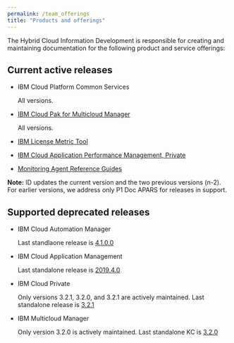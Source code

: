 ```yaml
---
permalink: /team_offerings
title: "Products and offerings"
---
```


The Hybrid Cloud Information Development is responsible for creating and maintaining documentation for the following product and service offerings:

## Current active releases

- IBM Cloud Platform Common Services

  All versions.

- [IBM Cloud Pak for Multicloud Manager](https://www.ibm.com/support/knowledgecenter/SSFC4F/product_welcome_cloud_pak.html)

  All versions.

- [IBM License Metric Tool](https://www.ibm.com/support/knowledgecenter/SS8JFY_9.2.0/com.ibm.lmt.doc/welcome/LMT_welcome.html)

- [IBM Cloud Application Performance Management, Private](https://www.ibm.com/support/knowledgecenter/SSHLNR)

- [Monitoring Agent Reference Guides](https://www-03preprod.ibm.com/support/knowledgecenter/SS8G7U_ref/welcome.html)

**Note:** ID updates the current version and the two previous versions (n-2). For earlier versions, we address only P1 Doc APARS for releases in support.

## Supported deprecated releases

- IBM Cloud Automation Manager

   Last standlaone release is [4.1.0.0](https://www.ibm.com/support/knowledgecenter/SS2L37_4.1.0.0/kc_welcome.html)

- IBM Cloud Application Management

  Last standalone release is [2019.4.0](https://www.ibm.com/support/knowledgecenter/SS8G7U_19.4.0/com.ibm.app.mgmt.doc/welcome.html)

- IBM Cloud Private

  Only versions 3.2.1, 3.2.0, and 3.2.1 are actively maintained. Last standalone release is [3.2.1](https://www.ibm.com/support/knowledgecenter/SSBS6K_3.2.1/kc_welcome_containers.html)

- IBM Multicloud Manager

  Only version 3.2.0 is actively maintained. Last standalone KC is [3.2.0](https://www.ibm.com/support/knowledgecenter/SSBS6K_3.2.0/mcm/getting_started/introduction.html)
